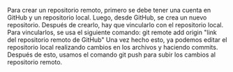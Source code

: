 Para crear un repositorio remoto, primero se debe tener una cuenta en GitHub y un repositorio local. Luego, desde GitHub, se crea un nuevo repositorio. Después de crearlo, hay que vincularlo con el repositorio local. Para vincularlos, se usa el siguiente comando:
git remote add origin "link del repositorio remoto de GitHub"
Una vez hecho esto, ya podemos editar el repositorio local realizando cambios en los archivos y haciendo commits. Después de esto, usamos el comando git push para subir los cambios al repositorio remoto.